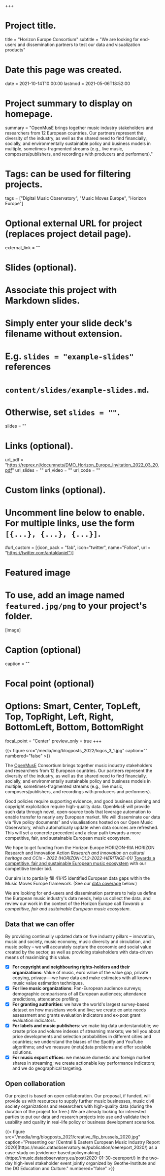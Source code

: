 +++
# Project title.
title = "Horizon Europe Consortium"
subtitle = "We are looking for end-users and dissemination partners to test our data and visualization products" 

# Date this page was created.
date = 2021-10-14T10:00:00
lastmod = 2021-05-06T18:52:00

# Project summary to display on homepage.
summary = "OpenMusE brings together music industry stakeholders and researchers from 12 European countries. Our partners represent the diversity of the industry, as well as the shared need to find financially, socially, and environmentally sustainable policy and business models in multiple, sometimes-fragmented streams (e.g., live music, composers/publishers, and recordings with producers and performers)."

# Tags: can be used for filtering projects.
tags = ["Digital Music Observatory", "Music Moves Europe", "Horizon Europe"]

# Optional external URL for project (replaces project detail page).
external_link = ""

# Slides (optional).
#   Associate this project with Markdown slides.
#   Simply enter your slide deck's filename without extension.
#   E.g. `slides = "example-slides"` references 
#   `content/slides/example-slides.md`.
#   Otherwise, set `slides = ""`.
slides = ""

# Links (optional).
url_pdf = "https://reprex.nl/documnets/DMO_Horizon_Europe_Invitation_2022_03_20.pdf"
url_slides = ""
url_video = ""
url_code = ""

# Custom links (optional).
#   Uncomment line below to enable. For multiple links, use the form `[{...}, {...}, {...}]`.
#url_custom = [{icon_pack = "fab", icon="twitter", name="Follow", url = "https://twitter.com/antaldaniel"}]

# Featured image
# To use, add an image named `featured.jpg/png` to your project's folder. 
[image]
  # Caption (optional)
  caption = ""
  
  # Focal point (optional)
  # Options: Smart, Center, TopLeft, Top, TopRight, Left, Right, BottomLeft, Bottom, BottomRight
  focal_point = "Center"
  preview_only = true
+++

<td style="text-align: center;">{{< figure src="/media/img/blogposts_2022/logos_3_1.jpg" caption="" numbered="false" >}}</td>

The [OpenMusE](https://music.dataobservatory.eu/usecase/openmuse/) Consortium  brings together music industry stakeholders and researchers from 12 European countries. Our partners represent the diversity of the industry, as well as the shared need to find financially, socially, and environmentally sustainable policy and business models in multiple, sometimes-fragmented streams (e.g., live music, composers/publishers, and recordings with producers and performers).

Good policies require supporting evidence, and good business planning and copyright exploitation require high-quality data. OpenMusE will provide such data through novel, open-source tools that leverage automation to enable transfer to nearly any European market. We will disseminate our data via “live policy documents” and visualisations hosted on our Open Music Observatory, which automatically update when data sources are refreshed. This will set a concrete precedent and a clear path towards a more competitive, fair, and sustainable European music ecosystem.

We hope to get funding from the Horizon Europe HORIZON-RIA HORIZON Research and Innovation Action _Research and innovation on cultural heritage and CCIs - 2022 (HORIZON-CL2-2022-HERITAGE-01)_ [Towards a competitive, fair and sustainable European music ecosystem](https://ec.europa.eu/info/funding-tenders/opportunities/portal/screen/opportunities/topic-details/horizon-cl2-2022-heritage-01-05) with our competitive tender bid. 

Our aim is to partially fill 41/45 identified European data gaps within the Music Moves Europe framework. (See our [data coverage](https://reprex.nl/project/horizon/#data-coverage) below.)

We are looking for end-users and dissemination partners to help us define the European music industry's data needs, help us collect the data, and review our work in the context of the Horizon Europe call *Towards a competitive, fair and sustainable European music ecosystem*.

## Data that we can offer
By providing continually updated data on five industry pillars – innovation, music and society, music economy, music diversity and circulation, and music policy – we will accurately capture the economic and social value created by the sector, as well as providing stakeholders with data-driven means of maximizing this value.
- [x] **For copyright and neighbouring rights-holders and their organizations**: Value of music, euro value of the value gap, private copying, privacy---we have data and make estimates with all known music value estimation techniques.
- [x]	**For live music organizations**: Pan-European audience surveys; demographic comparisons of all European audiences; attendance predictions, attendance profiling.
- [x] **For granting authorities**: we have the world's largest survey-based dataset on how musicians work and live; we create ex ante needs assessment and grants evaluation indicators and ex-post grant evaluation indicators.
- [x] **For labels and music publishers**: we make big data understandable; we create price and volume indexes of streaming markets; we tell you about price developments and selection probabilities in different cities and countries; we understand the biases of the Spotify and YouTube algorithms; and we measure (meta)data problems and offer scalable solutions.
- [x] **For music export offices**: we measure domestic and foreign market shares in streaming; we create actionable key performance indicators; and we do geographical targeting.

## Open collaboration
Our project is based on open collaboration.  Our proposal, if funded, will provide us with resources to supply further music businesses, music civil society organizations and researchers with high-quality data (during the duration of the project for free.)  We are already looking for interested parties to put our data and research projects into use and validate their usability and quality in real-life policy or business development scenarios.

<td style="text-align: center;">{{< figure src="/media/img/blogposts_2021/creative_flip_brussels_2020.jpg" caption="Presenting our [Central & Eastern European Music Industry Report 2020](https://music.dataobservatory.eu/publication/ceereport_2020/) as a case-study on [evidence-based policymaking](https://music.dataobservatory.eu/post/2020-01-30-ceereport/) in the two-day high-level stakeholder event jointly organized by Geothe-Institute and the DG Education and Culture." numbered="false" >}}</td>

